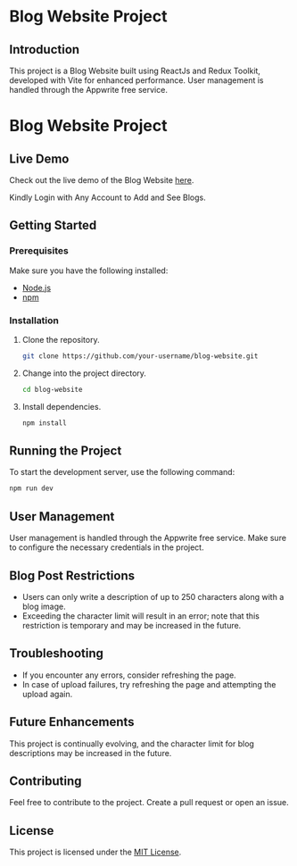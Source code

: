 # Blog Website Project

## Introduction
This project is a Blog Website built using ReactJs and Redux Toolkit, developed with Vite for enhanced performance. User management is handled through the Appwrite free service.

# Blog Website Project

## Live Demo

Check out the live demo of the Blog Website [here](https://fully-fledge-blog-website-c6l6f65uw.vercel.app/).

Kindly Login with Any Account to Add and See Blogs.


## Getting Started

### Prerequisites
Make sure you have the following installed:

- [Node.js](https://nodejs.org/)
- [npm](https://www.npmjs.com/)
  
### Installation
1. Clone the repository.
   ```bash
   git clone https://github.com/your-username/blog-website.git
   ```

2. Change into the project directory.
   ```bash
   cd blog-website
   ```

3. Install dependencies.
   ```bash
   npm install
   ```

## Running the Project

To start the development server, use the following command:
```bash
npm run dev
```

## User Management

User management is handled through the Appwrite free service. Make sure to configure the necessary credentials in the project.

## Blog Post Restrictions

- Users can only write a description of up to 250 characters along with a blog image.
- Exceeding the character limit will result in an error; note that this restriction is temporary and may be increased in the future.

## Troubleshooting

- If you encounter any errors, consider refreshing the page.
- In case of upload failures, try refreshing the page and attempting the upload again.

## Future Enhancements
This project is continually evolving, and the character limit for blog descriptions may be increased in the future.

## Contributing
Feel free to contribute to the project. Create a pull request or open an issue.

## License
This project is licensed under the [MIT License](LICENSE.md).